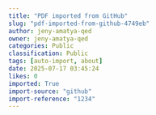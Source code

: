 ```yaml
---
title: "PDF imported from GitHub"
slug: "pdf-imported-from-github-4749eb"
author: jeny-amatya-qed
owner: jeny-amatya-qed
categories: Public
classification: Public
tags: [auto-import, about]
date: 2025-07-17 03:45:24
likes: 0
imported: True 
import-source: "github"
import-reference: "1234"
---
```


